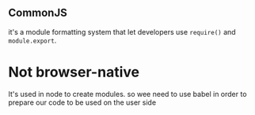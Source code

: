 ## CommonJS
it's a module formatting system that let developers use `require()` and `module.export`. 

# Not browser-native
It's used in node to create modules. so wee need to use babel in order to prepare our code to be used on the user side
